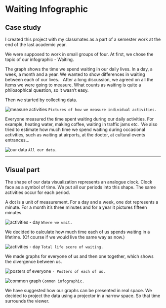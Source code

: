 # Waiting Infographic 
## Case study

I created this project with my classmates as a part of a semester work at the end of the last academic year. 

We were supposed to work in small groups of four. At first, we chose the topic of our infographic - Waiting. 

The graph shows the time we spend waiting in our daily lives. In a day, a week, a month and a year. We wanted to show differences in waiting between each of our lives.
 
After a long discussion, we agreed on all the items we were going to measure. What counts as waiting is quite a philosophical question, so it wasn’t easy.

Then we started by collecting data. 

![measure activities](./img/mereni-fotky.png)
`Pictures of how we measure individual activities.`

Everyone measured the time spent waiting during our daily activities. For example, heating water, making coffee, waiting in traffic jams etc. 
We also tried to estimate how much time we spend waiting during occasional activities, such as waiting at airports, at the doctor, at cultural events entrances…

![our data](./img/tabulka-graf-cekani.png)
`All our data.`

---

## Visual part

The shape of our data visualization represents an analogue clock. Clock face as a symbol of time. We put all our periods into this shape. The same activities occur for each period.

A dot is a unit of measurement. For a day and a week, one dot represents a minute. For a month it’s three minutes and for a year it pictures fifteen minutes.

![activities - day](./img/tecky-cekani.png)
`Where we wait.`

We decided to calculate how much time each of us spends waiting in a lifetime. (Of course if we would live the same way as now.) 

![activities - day](./img/total-life-score.png)
`Total life score of waiting.`

We made graphs for everyone of us and then one together, which shows the divergence between us. 

![posters of everyone](./img/all-posters.png)
`- Posters of each of us.`

![common graph](./img/spolecny-plakat.png)
`Common infographic.`

We have suggested how our graphs can be presented in real space. We decided to project the data using a projector in a narrow space. So that time surrounds the viewer.

